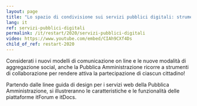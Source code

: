 ```yaml
---
layout: page
title: "Lo spazio di condivisione sui servizi pubblici digitali: strumenti e modalità operative"
lang: it
ref: servizi-pubblici-digitali
permalink: /it/restart/2020/servizi-pubblici-digitali
video: https://www.youtube.com/embed/CIAh9CXf4Ds
child_of_ref: restart-2020
---
```


Considerati i nuovi modelli di comunicazione on line e le nuove modalità di
aggregazione social, anche la Pubblica Amministrazione ricorre a strumenti di
collaborazione per rendere attiva la partecipazione di ciascun cittadino!

Partendo dalle linee guida di design per i servizi web della Pubblica
Amministrazione, si illustreranno le caratteristiche e le funzionalità delle
piattaforme itForum e itDocs.
